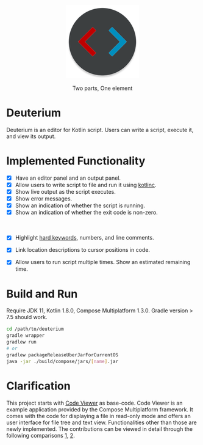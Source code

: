 <div align="center">
  <img src="./src/main/resources/ic_launcher.png"/>
  <p>Two parts, One element</p>
</div>

# Deuterium
Deuterium is an editor for Kotlin script. Users can write a script, execute it, and view its output.



# Implemented Functionality
- [x] Have an editor panel and an output panel.
- [x] Allow users to write script to file and run it using [kotlinc](https://kotlinlang.org/docs/command-line.html#run-scripts).
- [x] Show live output as the script executes.
- [x] Show error messages.
- [x] Show an indication of whether the script is running.
- [x] Show an indication of whether the exit code is non-zero.

　

- [x] Highlight [hard keywords](https://kotlinlang.org/docs/keyword-reference.html#hard-keywords), numbers, and line comments.
- [x] Link location descriptions to cursor positions in code.
- [x] Allow users to run script multiple times. Show an estimated remaining time.



# Build and Run
Require JDK 11, Kotlin 1.8.0, Compose Multiplatform 1.3.0. Gradle version \> 7.5 should work.

```bash
cd /path/to/deuterium
gradle wrapper
gradlew run
# or
gradlew packageReleaseUberJarForCurrentOS
java -jar ./build/compose/jars/[name].jar
```



# Clarification
This project starts with [Code Viewer](https://github.com/JetBrains/compose-multiplatform/tree/master/examples/codeviewer) as base-code. Code Viewer is an example application provided by the Compose Multiplatform framework. It comes with the code for displaying a file in read-only mode and offers an user interface for file tree and text view. Functionalities other than those are newly implemented. The contributions can be viewed in detail through the following comparisons [1](https://github.com/C6H5-NO2/deuterium/compare/375a3df94f06faf9b0a2db66d936f7af0f505f00..92e4ee989bb10c91a24c61fd68375931d9d19c18), [2](https://github.com/C6H5-NO2/deuterium/compare/f5b20988705eea9ca97ee938cee522e23d32c0c3..main).
